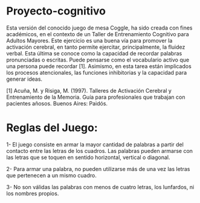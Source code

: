 # Proyecto-cognitivo



Esta versión del conocido juego de mesa Coggle, ha sido creada con fines académicos, en el contexto de un Taller de Entrenamiento Cognitivo para Adultos Mayores. Este ejercicio es una buena vía para promover la activación cerebral, en tanto permite ejercitar, principalmente, la fluidez verbal. Esta última se conoce como la capacidad de recordar palabras pronunciadas o escritas. Puede pensarse como el vocabulario activo que una persona puede recordar [1].
Asimismo, en esta tarea están implicados los procesos atencionales, las funciones inhibitorias y la capacidad para generar ideas. 

[1] Acuña, M. y Risiga, M. (1997). Talleres de Activación Cerebral y Entrenamiento de la Memoria. Guía para profesionales que trabajan con pacientes añosos. Buenos Aires: Paidós.


# Reglas del Juego:

1- El juego consiste en armar la mayor cantidad de palabras a partir del contacto entre las letras de los cuadros. Las palabras pueden armarse con las letras que se toquen en sentido horizontal, vertical o diagonal.

2- Para armar una palabra, no pueden utilizarse más de una vez las letras que pertenecen a un mismo cuadro. 

3- No son válidas las palabras con menos de cuatro letras, los lunfardos, ni los nombres propios. 
